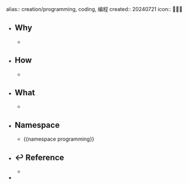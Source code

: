 alias:: creation/programming, coding, 编程
created:: 20240721
icon:: 👨🏻‍💻

- ## Why
  -
- ## How
  -
- ## What
  -
- ## Namespace
  - {{namespace programming}}
- ## ↩ Reference
  -
-
